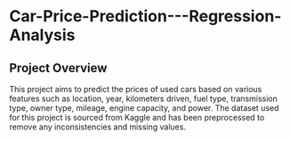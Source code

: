 # Car-Price-Prediction---Regression-Analysis

## Project Overview
This project aims to predict the prices of used cars based on various features such as location, year, kilometers driven, fuel type, transmission type, owner type, mileage, engine capacity, and power. The dataset used for this project is sourced from Kaggle and has been preprocessed to remove any inconsistencies and missing values.
